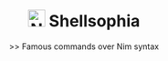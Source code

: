 <div align="center">
  
# <image src="https://upload.wikimedia.org/wikipedia/commons/thumb/1/1b/Nim-logo.png/791px-Nim-logo.png?20181028235356" alt="Nim logo" height="30"> Shellsophia

<span>>> Famous commands over Nim syntax</span>

</div>
